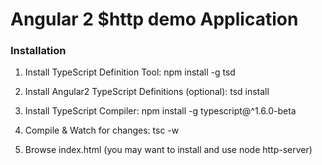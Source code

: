 # Angular 2 $http demo Application

### Installation
1. Install TypeScript Definition Tool: npm install -g tsd

2. Install Angular2 TypeScript Definitions (optional): tsd install

3. Install TypeScript Compiler: npm install -g typescript@^1.6.0-beta

4. Compile & Watch for changes: tsc -w

5. Browse index.html (you may want to install and use node http-server)

